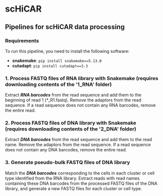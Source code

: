 # scHiCAR
## Pipelines for scHiCAR data processing

### Requirements

To run this pipeline, you need to install the following software:

- **snakemake**:  `pip install snakemake==5.13.0`
- **cutadapt**: `pip install cutadapt==3.3`
  
### 1. Process FASTQ files of RNA library with Snakemake (requires downloading contents of the '1_RNA' folder)
Extract ***RNA barcodes*** from the read sequence and add them to the beginning of read 1 (*_R1.fastq). Remove the adaptors from the read sequence. If a read sequence does not contain any RNA barcodes, remove the entire read.
### 2. Process FASTQ files of DNA library with Snakemake (requires downloading contents of the '2_DNA' folder)
Extract ***DNA barcodes*** from the read sequence and add them to the read name. Remove the adaptors from the read sequence. If a read sequence does not contain any DNA barcodes, remove the entire read.
### 3. Generate pseudo-bulk FASTQ files of DNA library
Match the ***DNA barcodes*** corresponding to the cells in each cluster or cell type identified from the RNA library. Extract reads with read names containing these DNA barcodes from the processed FASTQ files of the DNA library, and generate a new FASTQ files for each cluster or cell type.
